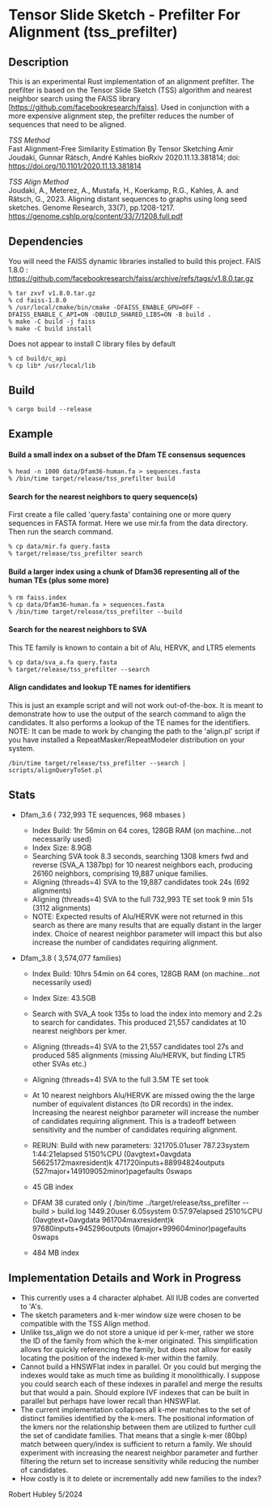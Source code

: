 
# Tensor Slide Sketch - Prefilter For Alignment (tss_prefilter)

## Description

This is an experimental Rust implementation of an alignment prefilter. 
The prefilter is based on the Tensor Slide Sketch (TSS) algorithm 
and nearest neighbor search using the FAISS library 
[https://github.com/facebookresearch/faiss]. Used in conjunction with 
a more expensive alignment step, the prefilter reduces the number 
of sequences that need to be aligned. 

*TSS Method*  
Fast Alignment-Free Similarity Estimation By Tensor Sketching
Amir Joudaki, Gunnar Rätsch, André Kahles
bioRxiv 2020.11.13.381814; doi: https://doi.org/10.1101/2020.11.13.381814

*TSS Align Method*  
Joudaki, A., Meterez, A., Mustafa, H., Koerkamp, R.G., Kahles, A. and Rätsch, G., 2023. 
Aligning distant sequences to graphs using long seed sketches. Genome Research, 33(7), pp.1208-1217.
https://genome.cshlp.org/content/33/7/1208.full.pdf


## Dependencies
You will need the FAISS dynamic libraries installed to build this project.
FAIS 1.8.0  : https://github.com/facebookresearch/faiss/archive/refs/tags/v1.8.0.tar.gz

```
% tar zxvf v1.8.0.tar.gz
% cd faiss-1.8.0
% /usr/local/cmake/bin/cmake -DFAISS_ENABLE_GPU=OFF -DFAISS_ENABLE_C_API=ON -DBUILD_SHARED_LIBS=ON -B build .
% make -C build -j faiss
% make -C build install
```

Does not appear to install C library files by default
```
% cd build/c_api
% cp lib* /usr/local/lib
```

## Build

```
% cargo build --release
```

## Example

#### Build a small index on a subset of the Dfam TE consensus sequences

```
% head -n 1000 data/Dfam36-human.fa > sequences.fasta
% /bin/time target/release/tss_prefilter build
```

#### Search for the nearest neighbors to query sequence(s)

First create a file called 'query.fasta' containing one or more query sequences in FASTA format.
Here we use mir.fa from the data directory.
Then run the search command.

```
% cp data/mir.fa query.fasta
% target/release/tss_prefilter search
```

#### Build a larger index using a chunk of Dfam36 representing all of the human TEs (plus some more)

```
% rm faiss.index
% cp data/Dfam36-human.fa > sequences.fasta
% /bin/time target/release/tss_prefilter --build
```

#### Search for the nearest neighbors to SVA
This TE family is known to contain a bit of Alu, HERVK, and LTR5 elements

```
% cp data/sva_a.fa query.fasta
% target/release/tss_prefilter --search  
```

#### Align candidates and lookup TE names for identifiers
This is just an example script and will not work out-of-the-box.  It is meant to
demonstrate how to use the output of the search command to align the candidates.
It also performs a lookup of the TE names for the identifiers.  NOTE: It can be
made to work by changing the path to the 'align.pl' script if you have
installed a RepeatMasker/RepeatModeler distribution on your system.

```
/bin/time target/release/tss_prefilter --search | scripts/alignQueryToSet.pl
```

## Stats

 * Dfam_3.6 ( 732,993 TE sequences, 968 mbases )
    * Index Build: 1hr 56min on 64 cores, 128GB RAM (on machine...not necessarily used)
    * Index Size: 8.9GB
    * Searching SVA took 8.3 seconds, searching 1308 kmers fwd and reverse (SVA_A 1387bp) for 10 nearest neighbors each, producing 26160 neighbors, comprising 19,887 unique families.
    * Aligning (threads=4) SVA to the 19,887 candidates took 24s (692 alignments)
    * Aligning (threads=4) SVA to the full 732,993 TE set took 9 min 51s (3112 alignments)
    * NOTE: Expected results of Alu/HERVK were not returned in this search as there are many results that are equally distant in the larger index. Choice of nearest neighbor parameter will impact this but also increase the number of candidates requiring alignment.  

 * Dfam_3.8 ( 3,574,077 families)
   * Index Build: 10hrs 54min on 64 cores, 128GB RAM (on machine...not necessarily used)
   * Index Size: 43.5GB
   * Search with SVA_A took 135s to load the index into memory and 2.2s to search for candidates.  This produced 21,557 candidates at 10 nearest neighbors per kmer.
   * Aligning (threads=4) SVA to the 21,557 candidates tool 27s and produced 585 alignments (missing Alu/HERVK, but finding LTR5 other SVAs etc.)
   * Aligning (threads=4) SVA to the full 3.5M TE set took
   * At 10 nearest neighbors Alu/HERVK are missed owing the the large number of equivalent distances (to DR records) in the index. Increasing the nearest neighbor parameter will increase the number of candidates requiring alignment.  This is a tradeoff between sensitivity and the number of candidates requiring alignment.

   * RERUN: Build with new parameters: 321705.01user 787.23system 1:44:21elapsed 5150%CPU (0avgtext+0avgdata 56625172maxresident)k
471720inputs+88994824outputs (527major+149109052minor)pagefaults 0swaps 
   * 45 GB index
   * DFAM 38 curated only ( /bin/time ../target/release/tss_prefilter --build > build.log
1449.20user 6.05system 0:57.97elapsed 2510%CPU (0avgtext+0avgdata 961704maxresident)k
97680inputs+945296outputs (6major+999604minor)pagefaults 0swaps
   * 484 MB index


## Implementation Details and Work in Progress

 * This currently uses a 4 character alphabet.  All IUB codes are converted to 'A's.
 * The sketch parameters and k-mer window size were chosen to be compatible with the
   TSS Align method. 
 * Unlike tss_align we do not store a unique id per k-mer, rather we store the ID of the family from 
   which the k-mer originated.  This simplification allows for quickly referencing the family, but 
   does not allow for easily locating the position of the indexed k-mer within the family.
 * Cannot build a HNSWFlat index in parallel.  Or you could but merging the indexes would take as much time
   as building it monolithically.  I suppose you could search each of these indexes in parallel and merge the
   results but that would a pain.  Should explore IVF indexes that can be built in parallel but perhaps have
   lower recall than HNSWFlat.
 * The current implementation collapses all k-mer matches to the set of distinct families identified by the
   k-mers.  The positional information of the kmers nor the relationship between them are utilized to further
   cull the set of candidate families.  That means that a single k-mer (80bp) match between query/index is
   sufficient to return a family.  We should experiment with increasing the nearest neighbor parameter and 
   further filtering the return set to increase sensitivity while reducing the number of candidates.
 * How costly is it to delete or incrementally add new families to the index?



Robert Hubley 5/2024

